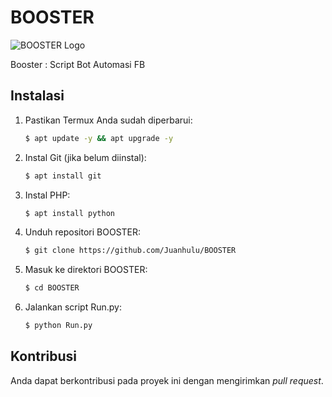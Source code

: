# BOOSTER
![BOOSTER Logo](https://raw.githubusercontent.com/Juanhulu/BOOSTER/main/src/1717647303322_bjnni4_2_0)


Booster : Script Bot Automasi FB


## Instalasi

1. Pastikan Termux Anda sudah diperbarui:
    ```bash
    $ apt update -y && apt upgrade -y
    ```
2. Instal Git (jika belum diinstal):
    ```bash
    $ apt install git
    ```
3. Instal PHP:
    ```bash
    $ apt install python
    ```
4. Unduh repositori BOOSTER:
    ```bash
    $ git clone https://github.com/Juanhulu/BOOSTER
    ```
5. Masuk ke direktori BOOSTER:
    ```bash
    $ cd BOOSTER
    ```
6. Jalankan script Run.py:
    ```bash
    $ python Run.py
    ```

## Kontribusi

Anda dapat berkontribusi pada proyek ini dengan mengirimkan _pull request_.
